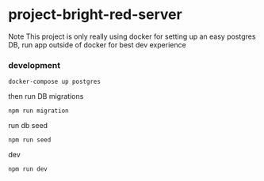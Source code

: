 # project-bright-red-server

Note This project is only really using docker for setting up an easy postgres DB, run app outside of docker for best dev experience

### development

```
docker-compose up postgres
```

then run DB migrations

```
npm run migration
```

run db seed

```
npm run seed
```

dev

```
npm run dev
```
